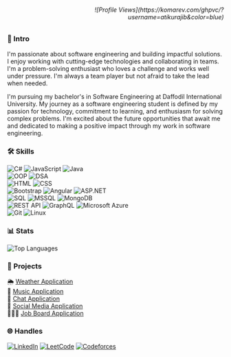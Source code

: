 <h6 align="right">![Profile Views](https://komarev.com/ghpvc/?username=atikurajib&color=blue)</h6>

### 🤖 Intro
I'm passionate about software engineering and building impactful solutions. I enjoy working with cutting-edge technologies and collaborating in teams. I'm a problem-solving enthusiast who loves a challenge and works well under pressure. I'm always a team player but not afraid to take the lead when needed.

I'm pursuing my bachelor's in Software Engineering at Daffodil International University. My journey as a software engineering student is defined by my passion for technology, commitment to learning, and enthusiasm for solving complex problems. I'm excited about the future opportunities that await me and dedicated to making a positive impact through my work in software engineering.

### 🛠️ Skills
![C#](https://img.shields.io/badge/C%23-Expert-0375b5?style=flat-square&logo=c-sharp&logoColor=white)
![JavaScript](https://img.shields.io/badge/JavaScript-Advanced-0375b5?style=flat-square&logo=javascript&logoColor=white)
![Java](https://img.shields.io/badge/Java-Intermediate-0375b5?style=flat-square&logo=java&logoColor=white)
</br>
![OOP](https://img.shields.io/badge/OOP-Expert-0375b5?style=flat-square&logo=java&logoColor=white)
![DSA](https://img.shields.io/badge/DSA-Intermediate-0375b5?style=flat-square&logo=codeforces&logoColor=white)
</br>
![HTML](https://img.shields.io/badge/HTML-Intermediate-0375b5?style=flat-square&logo=html5&logoColor=white)
![CSS](https://img.shields.io/badge/CSS-Intermediate-0375b5?style=flat-square&logo=css3&logoColor=white)
</br>
![Bootstrap](https://img.shields.io/badge/Bootstrap-Expert-0375b5?style=flat-square&logo=bootstrap&logoColor=white)
![Angular](https://img.shields.io/badge/Angular-Expert-0375b5?style=flat-square&logo=angular&logoColor=white)
![ASP.NET](https://img.shields.io/badge/ASP.NET-Expert-0375b5?style=flat-square&logo=dotnet&logoColor=white)
</br>
![SQL](https://img.shields.io/badge/SQL-Advanced-0375b5?style=flat-square&logo=postgresql&logoColor=white)
![MSSQL](https://img.shields.io/badge/MSSQL-Advanced-0375b5?style=flat-square&logo=microsoft-sql-server&logoColor=white)
![MongoDB](https://img.shields.io/badge/MongoDB-Intermediate-0375b5?style=flat-square&logo=mongodb&logoColor=white)
</br>
![REST API](https://img.shields.io/badge/REST%20API-Intermediate-0375b5?style=flat-square&logo=rest&logoColor=white)
![GraphQL](https://img.shields.io/badge/GraphQL-Advanced-0375b5?style=flat-square&logo=graphql&logoColor=white)
![Microsoft Azure](https://img.shields.io/badge/Microsoft%20Azure-Advanced-0375b5?style=flat-square&logo=microsoft-azure&logoColor=white)
</br>
![Git](https://img.shields.io/badge/Git-Intermediate-0375b5?style=flat-square&logo=git&logoColor=white)
![Linux](https://img.shields.io/badge/Linux-Intermediate-0375b5?style=flat-square&logo=linux&logoColor=white)

### 📊 Stats
![Top Languages](https://github-readme-stats.vercel.app/api/top-langs/?username=atikurajib&layout=compact&theme=blueberry)

### 🚀 Projects
 🌦️ [Weather Application](https://github.com/atikurajib/) </br>
 🎵 [Music Application](https://github.com/atikurajib/) </br>
 📝 [Chat Application](https://github.com/atikurajib/) </br>
 📱 [Social Media Application](https://github.com/atikurajib/) </br>
 👨🏻‍💻 [Job Board Application](https://github.com/atikurajib/)

### 🌐 Handles
[![LinkedIn](https://img.shields.io/badge/LinkedIn-Connect-blue?style=flat&logo=linkedin)](https://www.linkedin.com/in/atikurajib)  [![LeetCode](https://img.shields.io/badge/LeetCode-Profile-blue?style=flat&logo=leetcode)](https://leetcode.com/atikurajib) [![Codeforces](https://img.shields.io/badge/Codeforces-Profile-blue?style=flat&logo=codeforces)](https://codeforces.com/profile/atikurajib)
